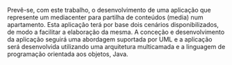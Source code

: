 Prevê-se, com este trabalho, o desenvolvimento de uma aplicação que 
represente um mediacenter para partilha de conteúdos (media) num apartamento. Esta 
aplicação terá por base dois cenários disponibilizados, de modo a facilitar a elaboração 
da mesma. A conceção e desenvolvimento da aplicação seguirá uma abordagem 
suportada por UML e a aplicação será desenvolvida utilizando uma arquitetura
multicamada e a linguagem de programação orientada aos objetos, Java. 
